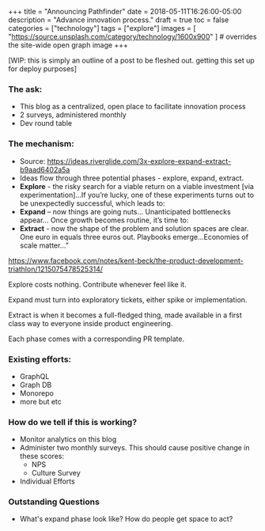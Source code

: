 +++
title = "Announcing Pathfinder"
date = 2018-05-11T16:26:00-05:00
description = "Advance innovation process."
draft = true
toc = false
categories = ["technology"]
tags = ["explore"]
images = [
  "https://source.unsplash.com/category/technology/1600x900"
] # overrides the site-wide open graph image
+++

[WIP: this is simply an outline of a post to be fleshed out. getting this set up for deploy purposes]

### The ask:
* This blog as a centralized, open place to facilitate innovation process
* 2 surveys, administered monthly
* Dev round table

### The mechanism:
* Source: https://ideas.riverglide.com/3x-explore-expand-extract-b9aad6402a5a
* Ideas flow through three potential phases - explore, expand, extract.
* **Explore** - the risky search for a viable return on a viable investment [via experimentation]…If you’re lucky, one of these experiments turns out to be unexpectedly successful, which leads to:
* **Expand** – now things are going nuts… Unanticipated bottlenecks appear… Once growth becomes routine, it’s time to:
* **Extract** - now the shape of the problem and solution spaces are clear. One euro in equals three euros out. Playbooks emerge…Economies of scale matter…”

https://www.facebook.com/notes/kent-beck/the-product-development-triathlon/1215075478525314/

Explore costs nothing. Contribute whenever feel like it.

Expand must turn into exploratory tickets, either spike or implementation.

Extract is when it becomes a full-fledged thing, made available in a first class way to everyone inside product engineering.

Each phase comes with a corresponding PR template.

### Existing efforts:
* GraphQL
* Graph DB
* Monorepo
* more but etc

### How do we tell if this is working?

* Monitor analytics on this blog
* Administer two monthly surveys. This should cause positive change in these scores:
  * NPS
  * Culture Survey
* Individual Efforts

### Outstanding Questions
* What's expand phase look like? How do people get space to act?
